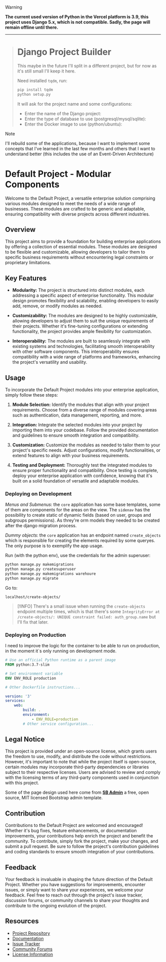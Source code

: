 > [!WARNING]
> **The current used version of Python in the Vercel platform is 3.9, this project uses Django 5.x, which is not compatible. Sadly, the page will remain offline until there.**
___

> # Django Project Builder
>
> This maybe in the future I'll split in a different project, but for now as it's still small I'll keep it here.
>
> Need installed `tqdm`, run:
>
> ```bash
> pip install tqdm
> python setup.py
> ```
>
> It will ask for the project name and some configurations:
>
> - Enter the name of the Django project:
> - Enter the type of database to use (postgresql/mysql/sqlite):
> - Enter the Docker image to use (python/ubuntu):


> [!NOTE]
> I'll rebuild some of the applications, because I want to implement some concepts that I've learned in the last few months and others that I want to understand better (this includes the use of an Event-Driven Architecture)


# Default Project - Modular Components

Welcome to the Default Project, a versatile enterprise solution comprising various modules designed to meet the needs of a wide range of businesses. These modules are crafted to be generic and adaptable, ensuring compatibility with diverse projects across different industries.

## Overview

This project aims to provide a foundation for building enterprise applications by offering a collection of essential modules. These modules are designed to be flexible and customizable, allowing developers to tailor them to specific business requirements without encountering legal constraints or proprietary limitations.

## Key Features

- **Modularity:** The project is structured into distinct modules, each addressing a specific aspect of enterprise functionality. This modular design promotes flexibility and scalability, enabling developers to easily add, remove, or modify modules as needed.

- **Customizability:** The modules are designed to be highly customizable, allowing developers to adjust them to suit the unique requirements of their projects. Whether it's fine-tuning configurations or extending functionality, the project provides ample flexibility for customization.

- **Interoperability:** The modules are built to seamlessly integrate with existing systems and technologies, facilitating smooth interoperability with other software components. This interoperability ensures compatibility with a wide range of platforms and frameworks, enhancing the project's versatility and usability.

## Usage

To incorporate the Default Project modules into your enterprise application, simply follow these steps:

1. **Module Selection:** Identify the modules that align with your project requirements. Choose from a diverse range of modules covering areas such as authentication, data management, reporting, and more.

2. **Integration:** Integrate the selected modules into your project by importing them into your codebase. Follow the provided documentation and guidelines to ensure smooth integration and compatibility.

3. **Customization:** Customize the modules as needed to tailor them to your project's specific needs. Adjust configurations, modify functionalities, or extend features to align with your business requirements.

4. **Testing and Deployment:** Thoroughly test the integrated modules to ensure proper functionality and compatibility. Once testing is complete, deploy your enterprise application with confidence, knowing that it's built on a solid foundation of versatile and adaptable modules.


### Deploying on Development

*Menus and Submenus*: the `core` application has some base templates, some of them are components for the areas on the view. The `sidenav` has the possibility to create static of dynamic fields (based on user, groups and subgroups permissions). As threy're orm models they needed to be created after the django migration process. 

*Dummy objects*: the `core` application has an endpoint named `create_objects` which is responsible for creating the elements required by some queryes. The only purpose is to exemplify the app usage.

Run (with the python env), use the credentials for the admin superuser:
```bash
python manage.py makemigrations
python manage.py createsuperuser
python manage.py makemigrations warehoure
python manage.py migrate
```

Go to:
```
localhost/create-objects/
```

> [!INFO]
> There's a small issue when running the `create-objects` endpoint multiple times, which is that there's some `IntegrityError at /create-objects/: UNIQUE constraint failed: auth_group.name` but I'll fix that later.

### Deploying on Production

I need to improve the logic for the container to be able to run on production, in the moment it`s only running on development mode.

```dockerfile
# Use an official Python runtime as a parent image
FROM python:3.7-slim

# Set environment variable
ENV ENV_ROLE production

# Other Dockerfile instructions...
```

```docker-compose.yml
version: '3'
services:
    web:
        build: .
        environment:
            - ENV_ROLE=production
        # Other service configuration...
```

## Legal Notice

This project is provided under an open-source license, which grants users the freedom to use, modify, and distribute the code without restrictions. However, it's important to note that while the project itself is open-source, certain modules may incorporate third-party dependencies or libraries subject to their respective licenses. Users are advised to review and comply with the licensing terms of any third-party components used in conjunction with this project.

Some of the page design used here come from [**SB Admin**](https://github.com/startbootstrap/startbootstrap-sb-admin) a free, open source, MIT licensed Bootstrap admin template.

## Contribution

Contributions to the Default Project are welcomed and encouraged! Whether it's bug fixes, feature enhancements, or documentation improvements, your contributions help enrich the project and benefit the community. To contribute, simply fork the project, make your changes, and submit a pull request. Be sure to follow the project's contribution guidelines and coding standards to ensure smooth integration of your contributions.

## Feedback

Your feedback is invaluable in shaping the future direction of the Default Project. Whether you have suggestions for improvements, encounter issues, or simply want to share your experiences, we welcome your feedback. Feel free to reach out through the project's issue tracker, discussion forums, or community channels to share your thoughts and contribute to the ongoing evolution of the project.

## Resources

- [Project Repository](https://github.com/default-project)
- [Documentation](https://docs.defaultproject.com)
- [Issue Tracker](https://github.com/default-project/issues)
- [Community Forums](https://forums.defaultproject.com)
- [License Information](https://github.com/default-project/LICENSE)
